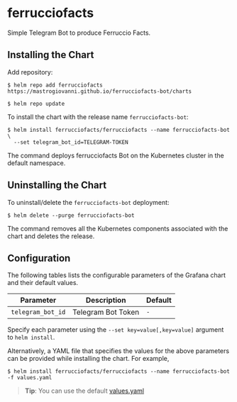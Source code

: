 # ferrucciofacts

Simple Telegram Bot to produce Ferruccio Facts.

## Installing the Chart

Add repository:

```console
$ helm repo add ferrucciofacts https://mastrogiovanni.github.io/ferrucciofacts-bot/charts
```

```console
$ helm repo update
```

To install the chart with the release name `ferrucciofacts-bot`:

```console
$ helm install ferrucciofacts/ferrucciofacts --name ferrucciofacts-bot \
  --set telegram_bot_id=TELEGRAM-TOKEN
```

The command deploys ferrucciofacts Bot on the Kubernetes cluster in the default namespace.

## Uninstalling the Chart

To uninstall/delete the `ferrucciofacts-bot` deployment:

```console
$ helm delete --purge ferrucciofacts-bot
```

The command removes all the Kubernetes components associated with the chart and deletes the release.

## Configuration

The following tables lists the configurable parameters of the Grafana chart and their default values.

Parameter | Description | Default
--- | --- | ---
`telegram_bot_id` | Telegram Bot Token | `-`

Specify each parameter using the `--set key=value[,key=value]` argument to `helm install`.

Alternatively, a YAML file that specifies the values for the above parameters can be provided while installing the chart. For example,

```console
$ helm install ferrucciofacts/ferrucciofacts --name ferrucciofacts-bot -f values.yaml
```

> **Tip**: You can use the default [values.yaml](values.yaml)
```
